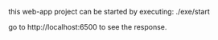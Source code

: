 this web-app project can be started by executing:
  ./exe/start

go to http://localhost:6500 to see the response.